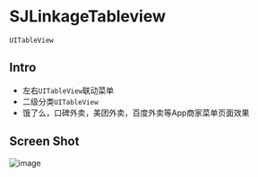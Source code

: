 # SJLinkageTableview

`UITableView`

## Intro
* 左右`UITableView`联动菜单
* 二级分类`UITableView`
* 饿了么，口碑外卖，美团外卖，百度外卖等App商家菜单页面效果


## Screen Shot
 
 ![image](https://github.com/hsjcom/SJLinkageTableview/blob/master/screenShop.png)
